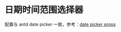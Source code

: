 # 日期时间范围选择器

配置与 antd date picker 一致，参考：[date picker props](https://antdv.com/components/date-picker-cn#api)
